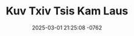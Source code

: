 ---
layout: movie-video-data
date: 2025-03-01 21:25:08 -0762
categories: movie

# Site Attributes
title: "Kuv Txiv Tsis Kam Laus"
permalink: "/movie/Kuv_Txiv_Tsis_Kam_Laus"

# Movie Attributes
synopsis: "Kuv txiv tsis kam laus yog ib zaj movie uas ua tau lom zem heev thiab funny ua txog cov laus uas tseem muaj lub siab hluas xav mus noj zaub mos tas li xwb yog leej twg tsis tau saib yuav khuv xim heev thov ib tsoom niam txiv kwv tij neej tsa sawv daws soj qab saib nws xaus li cas ua tsaug ntau. "
producer: "Nag Tshia Entertainment"
director: ""
writer: ""
video_link: "https://youtu.be/Htgkg_N6gwk?si=L1TDOachcnd2lMfN"
genre: "Drama Comedy"
year: "2009"
release_type: "DVD"
storage: "Center for Hmong Studies"
thumbnail: "/assets/images/movie_thumbnails/Kuv Txiv Tsis Kam Laus.jpeg"
publishing_company: "Nag Tshia Entertainment"

# Sequels + Parts
base_movie: ""
total_parts: 0
sequel: ""

# Movie Cast
cast:
- name: "Txooj Hwm"
- name: "Cua Yaj"
- name: "Tsabmiv"
- name: "PajHuab Favmaiv"
- name: "Ntxhi"
- name: "Iab"
---